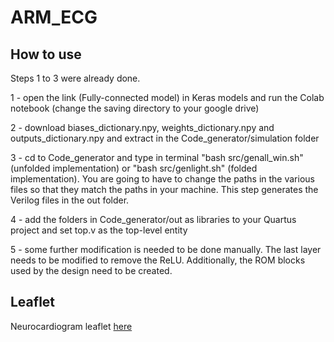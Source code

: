 # ARM_ECG
## How to use
Steps 1 to 3 were already done.

1 - open the link (Fully-connected model) in Keras models and run the Colab notebook (change the saving directory to your google drive)

2 - download biases_dictionary.npy, weights_dictionary.npy and outputs_dictionary.npy and extract in the Code_generator/simulation folder

3 - cd to Code_generator and type in terminal "bash src/genall_win.sh" (unfolded implementation) or "bash src/genlight.sh" (folded implementation). You are going to have to change the paths in the various files so that they match the paths in your machine. This step generates the Verilog files in the out folder.

4 - add the folders in Code_generator/out as libraries to your Quartus project and set top.v as the top-level entity
    
5 - some further modification is needed to be done manually. The last layer needs to be modified to remove the ReLU. Additionally, the ROM blocks used by the design need to be created.

## Leaflet 
Neurocardiogram leaflet [here](./leaflet/draft.pdf) 
